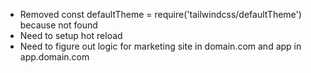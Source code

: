 - Removed const defaultTheme = require('tailwindcss/defaultTheme') because not found
- Need to setup hot reload
- Need to figure out logic for marketing site in domain.com and app in app.domain.com